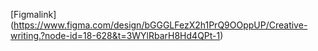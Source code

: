 [Figmalink] (https://www.figma.com/design/bGGGLFezX2h1PrQ9OOppUP/Creative-writing.?node-id=18-628&t=3WYlRbarH8Hd4QPt-1)
